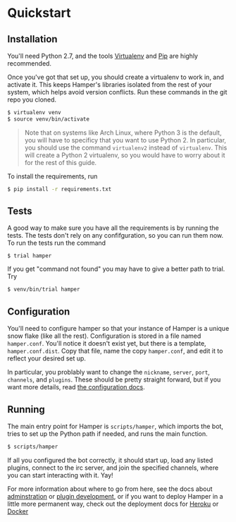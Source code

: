 # Quickstart

## Installation

You'll need Python 2.7, and the tools [Virtualenv][venv] and [Pip][pip] are
highly recommended.

[venv]: http://www.virtualenv.org/en/latest/
[pip]: https://pypi.python.org/pypi/pip

Once you've got that set up, you should create a virtualenv to work in,
and activate it. This keeps Hamper's libraries isolated from the rest of
your system, which helps avoid version conflicts. Run these commands in
the git repo you cloned.

```bash
$ virtualenv venv
$ source venv/bin/activate
```

> Note that on systems like Arch Linux, where Python 3 is the default, you will
> have to specificy that you want to use Python 2. In particular, you should
> use the command `virtualenv2` instead of `virtualenv`. This will create a
> Python 2 virtualenv, so you would have to worry about it for the rest of this
> guide.

To install the requirements, run

```bash
$ pip install -r requirements.txt
```

## Tests

A good way to make sure you have all the requirements is by running the tests. The tests don't rely on any confifguration, so you can run them now. To run the tests run the command

```bashs
$ trial hamper
```

If you get "command not found" you may have to give a better path to trial. Try

```bash
$ venv/bin/trial hamper
```

## Configuration

You'll need to configure hamper so that your instance of Hamper is a
unique snow flake (like all the rest). Configuration is stored in a file
named `hamper.conf`. You'll notice it doesn't exist yet, but there is a
template, `hamper.conf.dist`. Copy that file, name the copy
`hamper.conf`, and edit it to reflect your desired set up.

In particular, you problably want to change the `nickname`, `server`,
`port`, `channels`, and `plugins`. These should be pretty straight
forward, but if you want more details, read
[the configuration docs][config].

[config]: config.md

## Running

The main entry point for Hamper is `scripts/hamper`, which imports the bot,
tries to set up the Python path if needed, and runs the main function.

```bash
$ scripts/hamper
```

If all you configured the bot correctly, it should start up, load any
listed plugins, connect to the irc server, and join the specified
channels, where you can start interacting with it. Yay!

For more information about where to go from here, see the docs about
[adminstration][admin] or [plugin development][plugindev], or if you
want to deploy Hamper in a little more permanent way, check out the
deployment docs for [Heroku][heroku] or [Docker][docker]

[admin]: admin.md
[plugindev]: plugindev.md
[heroku]: heroku.md
[docker]: docker.md
